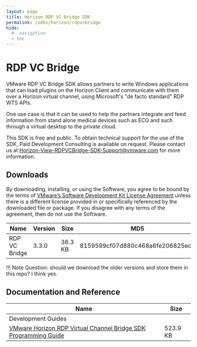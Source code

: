 ```yaml
---
layout: page
title: Horizon RDP VC Bridge SDK
permalink: /sdks/horizon/rdpvcbridge
hide:
  #- navigation
  - toc
---
```


# RDP VC Bridge

VMware RDP VC Bridge SDK allows partners to write Windows applications that can load plugins on the Horizon Client and communicate with them over a Horizon virtual channel, using Microsoft's "de facto standard" RDP WTS APIs.

One use case is that it can be used to help the partners integrate and feed information from stand alone medical devices such as ECG and such through a virtual desktop to the private cloud.

This SDK is free and public. To obtain technical support for the use of the SDK, Paid Development Consulting is available on request. Please contact us at [Horizon-View-RDPVCBridge-SDK-Support@vmware.com](mailto:Horizon-View-RDPVCBridge-SDK-Support@vmware.com) for more information. 

## Downloads
By downloading, installing, or using the Software, you agree to be bound by the terms of [VMware’s Software Development Kit License Agreement](https://developer.omnissa.com/eula/14056) unless there is a different license provided in or specifically referenced by the downloaded file or package. If you disagree with any terms of the agreement, then do not use the Software.

| Name | Version | Size | MD5|  |
| --- | --- | --- | --- | --- |
| RDP VC Bridge | 3.3.0 | 36.3 KB | 8159599cf07d880c468a6fe206825ec2 | [Download](VMware-rdpvcbridge-sdk-18347885.zip) |	

!!! Note
    Question: should we download the older versions and store them in this repo? I think yes.

## Documentation and Reference
| Name | Size	|
| --- | --- |
| Development Guides |  |
| [VMware Horizon RDP Virtual Channel Bridge SDK Programming Guide](horizon-RDP-virtual-channel-bridge-SDK-33-programming-guide.pdf) | 523.9 KB |
